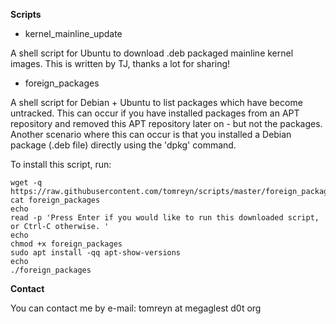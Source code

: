 **Scripts**

* kernel_mainline_update

A shell script for Ubuntu to download .deb packaged mainline kernel images. This is written by TJ, thanks a lot for sharing!


* foreign_packages

A shell script for Debian + Ubuntu to list packages which have become untracked. This can occur if you have installed packages from an APT repository and removed this APT repository later on - but not the packages. Another scenario where this can occur is that you installed a Debian package (.deb file) directly using the 'dpkg' command.

To install this script, run:

```
wget -q https://raw.githubusercontent.com/tomreyn/scripts/master/foreign_packages
cat foreign_packages
echo
read -p 'Press Enter if you would like to run this downloaded script, or Ctrl-C otherwise. '
echo
chmod +x foreign_packages
sudo apt install -qq apt-show-versions
echo
./foreign_packages
```

**Contact**

You can contact me by e-mail: tomreyn at megaglest d0t org
